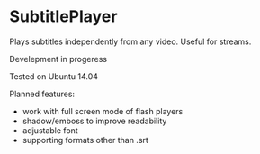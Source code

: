 SubtitlePlayer
==============

Plays subtitles independently from any video. Useful for streams.

Develepment in progeress

Tested on Ubuntu 14.04

Planned features:
- work with full screen mode of flash players
- shadow/emboss to improve readability
- adjustable font
- supporting formats other than .srt
